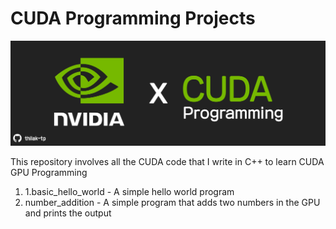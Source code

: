 # CUDA Programming Projects
![screenshot](Resources/repo_banner.png)

This repository involves all the CUDA code that I write in C++ to learn CUDA GPU Programming

1. 1.basic_hello_world - A simple hello world program
2. number_addition     - A simple program that adds two numbers in the GPU and prints the output

